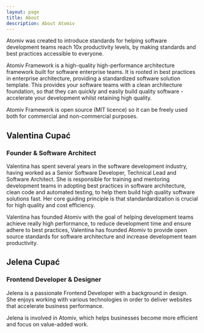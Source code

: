 ```yaml
---
layout: page
title: About
description: About Atomiv
---
```


Atomiv was created to introduce standards for helping software development teams reach 10x productivity levels, by making standards and best practices accessible to everyone.

Atomiv Framework is a high-quality high-performance architecture framework built for software enterprise teams. It is rooted in best practices in enterprise architecture, providing a standardized software solution template. This provides your software teams with a clean architecture foundation, so that they can quickly and easily build quality software - accelerate your development whilst retaining high quality.

Atomiv Framework is open source (MIT licence) so it can be freely used both for commercial and non-commercial purposes.

## Valentina Cupać
### Founder & Software Architect

Valentina has spent several years in the software development industry, having worked as a Senior Software Developer, Technical Lead and Software Architect. She is responsible for training and mentoring development teams in adopting best practices in software architecture, clean code and automated testing, to help them build high quality software solutions fast. Her core guiding principle is that standardardization is crucial for high quality and cost efficiency. 

Valentina has founded Atomiv with the goal of helping development teams achieve really high performance, to reduce development time and ensure adhere to best practices, Valentina has founded Atomiv to provide open source standards for software architecture and increase development team productivity.

<!-- TODO: VC: Include linked link for name, and also Optivem link -->

## Jelena Cupać
### Frontend Developer & Designer

Jelena is a passionate Frontend Developer with a background in design. She enjoys working with various technologies in order to deliver websites that accelerate business performance.

Jelena is involved in Atomiv, which helps businesses become more efficient and focus on value-added work.

<!-- has extensive experience in delivering successful IT solutions that focus on  -->

<!-- TODO: JC, write introductory paragraph about yourself / experience -->

<!-- TODO: JC, write a paragraph regarding your motivation for joining / contributing to Atomiv -->

<!-- ## Tamara Golubović
### Process Manager & Project Manager

This is some text. -->

<!-- TODO: TG, write introductory paragraph about yourself / experience -->

<!-- TODO: TG, write a paragraph regarding your motivation for joining / contributing to Atomiv -->

